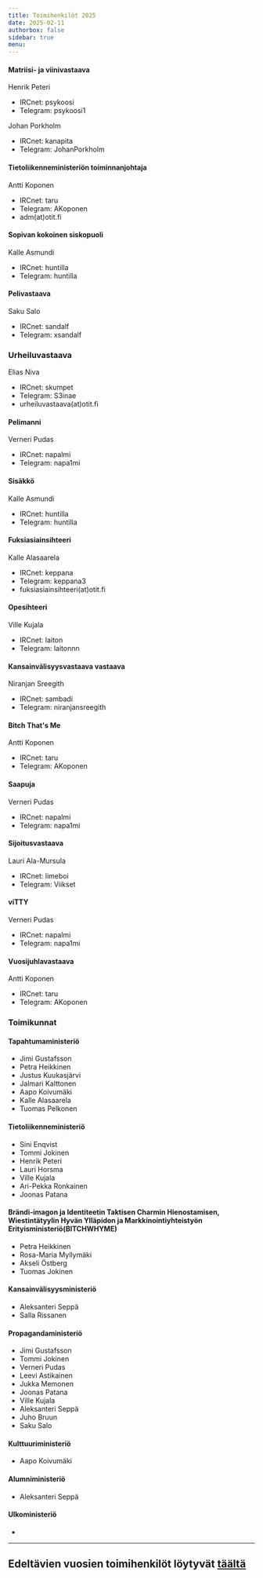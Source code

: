 ```yaml
---
title: Toimihenkilöt 2025
date: 2025-02-11
authorbox: false
sidebar: true
menu:
---
```


#### Matriisi- ja viinivastaava

Henrik Peteri
- IRCnet: psykoosi
- Telegram: psykoosi1

Johan Porkholm
- IRCnet: kanapita
- Telegram: JohanPorkholm

#### Tietoliikenneministeriön toiminnanjohtaja
Antti Koponen
- IRCnet: taru
- Telegram: AKoponen
- adm(at)otit.fi

#### Sopivan kokoinen siskopuoli
Kalle Asmundi
- IRCnet: huntilla
- Telegram: huntilla

#### Pelivastaava
Saku Salo
- IRCnet: sandalf
- Telegram: xsandalf

### Urheiluvastaava
Elias Niva
- IRCnet: skumpet
- Telegram: S3inae
- urheiluvastaava(at)otit.fi

#### Pelimanni
Verneri Pudas
- IRCnet: napalmi
- Telegram: napa1mi

#### Sisäkkö
Kalle Asmundi
- IRCnet: huntilla
- Telegram: huntilla

#### Fuksiasiainsihteeri
Kalle Alasaarela
- IRCnet: keppana
- Telegram: keppana3
- fuksiasiainsihteeri(at)otit.fi

#### Opesihteeri
Ville Kujala
- IRCnet: laiton
- Telegram: laitonnn

#### Kansainvälisyysvastaava vastaava
Niranjan Sreegith
- IRCnet: sambadi
- Telegram: niranjansreegith

#### Bitch That's Me
Antti Koponen
- IRCnet: taru
- Telegram: AKoponen

#### Saapuja
Verneri Pudas
- IRCnet: napalmi
- Telegram: napa1mi

#### Sijoitusvastaava
Lauri Ala-Mursula
- IRCnet: limeboi
- Telegram: Viikset

#### viTTY
Verneri Pudas
- IRCnet: napalmi
- Telegram: napa1mi

#### Vuosijuhlavastaava
Antti Koponen
- IRCnet: taru
- Telegram: AKoponen


### Toimikunnat

#### Tapahtumaministeriö
* Jimi Gustafsson
* Petra Heikkinen
* Justus Kuukasjärvi
* Jalmari Kalttonen
* Aapo Koivumäki
* Kalle Alasaarela
* Tuomas Pelkonen

#### Tietoliikenneministeriö
* Sini Enqvist
* Tommi Jokinen
* Henrik Peteri
* Lauri Horsma
* Ville Kujala
* Ari-Pekka Ronkainen
* Joonas Patana

#### Brändi-imagon ja Identiteetin Taktisen Charmin Hienostamisen, Wiestintätyylin Hyvän Ylläpidon ja Markkinointiyhteistyön Erityisministeriö(BITCHWHYME)
* Petra Heikkinen
* Rosa-Maria Myllymäki
* Akseli Östberg
* Tuomas Jokinen

#### Kansainvälisyysministeriö
* Aleksanteri Seppä
* Salla Rissanen

#### Propagandaministeriö
* Jimi Gustafsson
* Tommi Jokinen
* Verneri Pudas
* Leevi Astikainen
* Jukka Memonen
* Joonas Patana
* Ville Kujala
* Aleksanteri Seppä
* Juho Bruun
* Saku Salo

#### Kulttuuriministeriö
* Aapo Koivumäki

#### Alumniministeriö
* Aleksanteri Seppä

#### Ulkoministeriö
* 

---

## Edeltävien vuosien toimihenkilöt löytyvät [täältä](/kilta/wanhat-toimijat)
